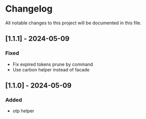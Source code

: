 # Changelog

All notable changes to this project will be documented in this file.

## [1.1.1] - 2024-05-09

### Fixed

- Fix expired tokens prune by command
- Use carbon helper instead of facade

## [1.1.0] - 2024-05-09

### Added

- otp helper
